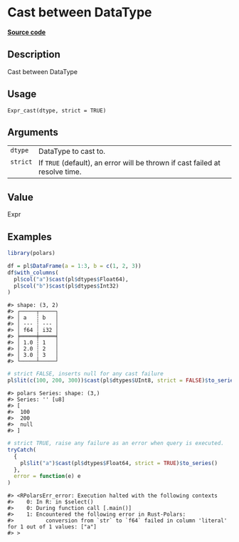 

# Cast between DataType

[**Source code**](https://github.com/pola-rs/r-polars/tree/main/R/expr__expr.R#L1026)

## Description

Cast between DataType

## Usage

<pre><code class='language-R'>Expr_cast(dtype, strict = TRUE)
</code></pre>

## Arguments

<table>
<tr>
<td style="white-space: nowrap; font-family: monospace; vertical-align: top">
<code id="Expr_cast_:_dtype">dtype</code>
</td>
<td>
DataType to cast to.
</td>
</tr>
<tr>
<td style="white-space: nowrap; font-family: monospace; vertical-align: top">
<code id="Expr_cast_:_strict">strict</code>
</td>
<td>
If <code>TRUE</code> (default), an error will be thrown if cast failed
at resolve time.
</td>
</tr>
</table>

## Value

Expr

## Examples

``` r
library(polars)

df = pl$DataFrame(a = 1:3, b = c(1, 2, 3))
df$with_columns(
  pl$col("a")$cast(pl$dtypes$Float64),
  pl$col("b")$cast(pl$dtypes$Int32)
)
```

    #> shape: (3, 2)
    #> ┌─────┬─────┐
    #> │ a   ┆ b   │
    #> │ --- ┆ --- │
    #> │ f64 ┆ i32 │
    #> ╞═════╪═════╡
    #> │ 1.0 ┆ 1   │
    #> │ 2.0 ┆ 2   │
    #> │ 3.0 ┆ 3   │
    #> └─────┴─────┘

``` r
# strict FALSE, inserts null for any cast failure
pl$lit(c(100, 200, 300))$cast(pl$dtypes$UInt8, strict = FALSE)$to_series()
```

    #> polars Series: shape: (3,)
    #> Series: '' [u8]
    #> [
    #>  100
    #>  200
    #>  null
    #> ]

``` r
# strict TRUE, raise any failure as an error when query is executed.
tryCatch(
  {
    pl$lit("a")$cast(pl$dtypes$Float64, strict = TRUE)$to_series()
  },
  error = function(e) e
)
```

    #> <RPolarsErr_error: Execution halted with the following contexts
    #>    0: In R: in $select()
    #>    0: During function call [.main()]
    #>    1: Encountered the following error in Rust-Polars:
    #>          conversion from `str` to `f64` failed in column 'literal' for 1 out of 1 values: ["a"]
    #> >
